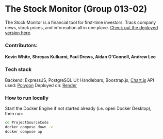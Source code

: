 # The Stock Monitor (Group 013-02)

The Stock Monitor is a financial tool for first-time investors. Track company news, stock prices, and information all in one place. [Check out the deployed version here](https://the-stock-monitor.onrender.com/).

### Contributors: 
#### Kevin White, Shreyas Kulkarni, Paul Drews, Aidan O'Connell, Andrew Lee

### Tech stack

Backend: ExpressJS, PostgreSQL
UI: Handlebars, Boostrap.js, [Chart.js](https://www.chartjs.org/)
API used: [Polygon](https://polygon.io/)
Deployed on: [Render](https://render.com/)

### How to run locally

Start the Docker Engine if not started already (i.e. open Docker Desktop), then run:

```bash
cd ProjectSourceCode
docker compose down -v
docker compose up
```
